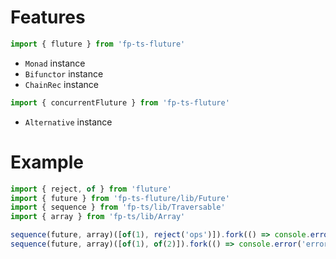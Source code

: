 # Features

```ts
import { fluture } from 'fp-ts-fluture'
```

* `Monad` instance
* `Bifunctor` instance
* `ChainRec` instance

```ts
import { concurrentFluture } from 'fp-ts-fluture'
```

* `Alternative` instance

# Example

```ts
import { reject, of } from 'fluture'
import { future } from 'fp-ts-fluture/lib/Future'
import { sequence } from 'fp-ts/lib/Traversable'
import { array } from 'fp-ts/lib/Array'

sequence(future, array)([of(1), reject('ops')]).fork(() => console.error('error'), xs => console.log(xs)) // => "error"
sequence(future, array)([of(1), of(2)]).fork(() => console.error('error'), xs => console.log(xs)) // => [1, 2]
```
